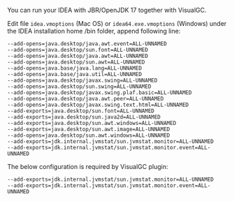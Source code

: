You can run your IDEA with JBR/OpenJDK 17 together with VisualGC.

Edit file `idea.vmoptions` (Mac OS) or `idea64.exe.vmoptions` (Windows) under the IDEA installation home /bin folder, append following line:

```properties
--add-opens=java.desktop/java.awt.event=ALL-UNNAMED
--add-opens=java.desktop/sun.font=ALL-UNNAMED
--add-opens=java.desktop/java.awt=ALL-UNNAMED
--add-opens=java.desktop/sun.awt=ALL-UNNAMED
--add-opens=java.base/java.lang=ALL-UNNAMED
--add-opens=java.base/java.util=ALL-UNNAMED
--add-opens=java.desktop/javax.swing=ALL-UNNAMED
--add-opens=java.desktop/sun.swing=ALL-UNNAMED
--add-opens=java.desktop/javax.swing.plaf.basic=ALL-UNNAMED
--add-opens=java.desktop/java.awt.peer=ALL-UNNAMED
--add-opens=java.desktop/javax.swing.text.html=ALL-UNNAMED
--add-exports=java.desktop/sun.font=ALL-UNNAMED
--add-exports=java.desktop/sun.java2d=ALL-UNNAMED
--add-exports=java.desktop/sun.awt.windows=ALL-UNNAMED
--add-exports=java.desktop/sun.awt.image=ALL-UNNAMED
--add-opens=java.desktop/sun.awt.windows=ALL-UNNAMED
--add-exports=jdk.internal.jvmstat/sun.jvmstat.monitor=ALL-UNNAMED
--add-exports=jdk.internal.jvmstat/sun.jvmstat.monitor.event=ALL-UNNAMED
```

The below configuration is required by VisualGC plugin:
```properties
--add-exports=jdk.internal.jvmstat/sun.jvmstat.monitor=ALL-UNNAMED
--add-exports=jdk.internal.jvmstat/sun.jvmstat.monitor.event=ALL-UNNAMED
```